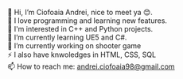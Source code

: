<!--
**CiofoaiaAndrei/CiofoaiaAndrei** is a ✨ _special_ ✨ repository because its `README.md` (this file) appears on your GitHub profile.

Here are some ideas to get you started:

- 🔭 I’m currently working on ...
- 🌱 I’m currently learning ...
- 👯 I’m looking to collaborate on ...
- 🤔 I’m looking for help with ...
- 💬 Ask me about ...
- 📫 How to reach me: [Gmail](andrei.ciofoaia98@gmail.com)
- 😄 Pronouns: ...
- ⚡ Fun fact: ...
-->
 👋 Hi, I’m Ciofoaia Andrei, nice to meet ya 😊.<br />
 👀 I love programming and learning new features.<br />
 👔 I'm interested in C++ and Python projects.<br />
 🌱 I’m currently learning UE5 and C#.<br />
 🔭 I’m currently working on shooter game<br />
 ⚡ I also have knwoledges in HTML, CSS, SQL<br />
 📫 How to reach me: andrei.ciofoaia98@gmail.com<br />
